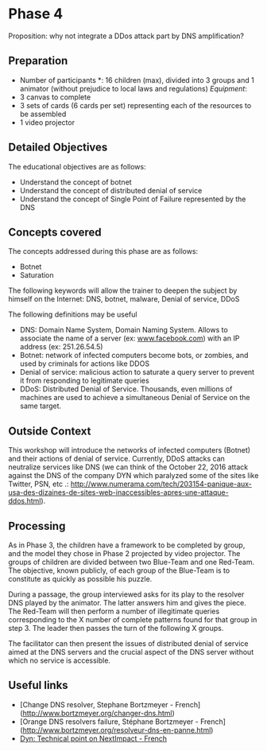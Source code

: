 # Phase 4

Proposition: why not integrate a DDos attack part by DNS amplification?

## Preparation
* Number of participants *: 16 children (max), divided into 3 groups and 1 animator (without prejudice to local laws and regulations)
*Equipment*:
* 3 canvas to complete
* 3 sets of cards (6 cards per set) representing each of the resources to be assembled
* 1 video projector

## Detailed Objectives
The educational objectives are as follows:
* Understand the concept of botnet
* Understand the concept of distributed denial of service
* Understand the concept of Single Point of Failure represented by the DNS


## Concepts covered
The concepts addressed during this phase are as follows:
* Botnet
* Saturation


The following keywords will allow the trainer to deepen the subject by himself on the Internet:
DNS, botnet, malware, Denial of service, DDoS

The following definitions may be useful
* DNS: Domain Name System, Domain Naming System. Allows to associate the name of a server (ex: www.facebook.com) with an IP address (ex: 251.26.54.5)
* Botnet: network of infected computers become bots, or zombies, and used by criminals for actions like DDOS
* Denial of service: malicious action to saturate a query server to prevent it from responding to legitimate queries
* DDoS: Distributed Denial of Service. Thousands, even millions of machines are used to achieve a simultaneous Denial of Service on the same target.

## Outside Context
This workshop will introduce the networks of infected computers (Botnet) and their actions of denial of service. Currently, DDoS attacks can neutralize services like DNS (we can think of the October 22, 2016 attack against the DNS of the company DYN which paralyzed some of the sites like Twitter, PSN, etc .: http://www.numerama.com/tech/203154-panique-aux-usa-des-dizaines-de-sites-web-inaccessibles-apres-une-attaque-ddos.html).


## Processing
As in Phase 3, the children have a framework to be completed by group, and the model they chose in Phase 2 projected by video projector. The groups of children are divided between two Blue-Team and one Red-Team. The objective, known publicly, of each group of the Blue-Team is to constitute as quickly as possible his puzzle.

During a passage, the group interviewed asks for its play to the resolver DNS played by the animator. The latter answers him and gives the piece. The Red-Team will then perform a number of illegitimate queries corresponding to the X number of complete patterns found for that group in step 3. The leader then passes the turn of the following X groups.

The facilitator can then present the issues of distributed denial of service aimed at the DNS servers and the crucial aspect of the DNS server without which no service is accessible.



## Useful links
* [Change DNS resolver, Stephane Bortzmeyer - French] (http://www.bortzmeyer.org/changer-dns.html)
* [Orange DNS resolvers failure, Stéphane Bortzmeyer - French] (http://www.bortzmeyer.org/resolveur-dns-en-panne.html)
* [Dyn: Technical point on NextImpact - French](https://www.nextinpact.com/news/101871-dyn-on-fait-point-sur-attaque-ddos-qui-a-impactee-nombreux-sites.htm)